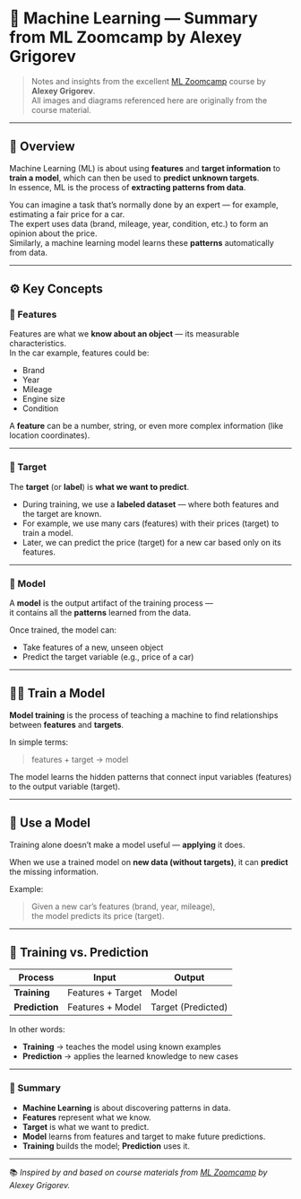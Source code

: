 # 🧠 Machine Learning — Summary from ML Zoomcamp by Alexey Grigorev

> Notes and insights from the excellent [ML Zoomcamp](http://mlzoomcamp.com) course by **Alexey Grigorev**.  
> All images and diagrams referenced here are originally from the course material.

---

## 📘 Overview

Machine Learning (ML) is about using **features** and **target information** to **train a model**, which can then be used to **predict unknown targets**.  
In essence, ML is the process of **extracting patterns from data**.

You can imagine a task that’s normally done by an expert — for example, estimating a fair price for a car.  
The expert uses data (brand, mileage, year, condition, etc.) to form an opinion about the price.  
Similarly, a machine learning model learns these **patterns** automatically from data.

---

## ⚙️ Key Concepts

### 🔹 Features
Features are what we **know about an object** — its measurable characteristics.  
In the car example, features could be:
- Brand  
- Year  
- Mileage  
- Engine size  
- Condition  

A **feature** can be a number, string, or even more complex information (like location coordinates).

---

### 🎯 Target
The **target** (or **label**) is **what we want to predict**.

- During training, we use a **labeled dataset** — where both features and the target are known.
- For example, we use many cars (features) with their prices (target) to train a model.
- Later, we can predict the price (target) for a new car based only on its features.

---

### 🧩 Model
A **model** is the output artifact of the training process —  
it contains all the **patterns** learned from the data.

Once trained, the model can:
- Take features of a new, unseen object  
- Predict the target variable (e.g., price of a car)

---

## 🏋️‍♂️ Train a Model

**Model training** is the process of teaching a machine to find relationships between **features** and **targets**.

In simple terms:
> features + target → model

The model learns the hidden patterns that connect input variables (features) to the output variable (target).

---

## 🚀 Use a Model

Training alone doesn’t make a model useful — **applying** it does.

When we use a trained model on **new data (without targets)**, it can **predict** the missing information.

Example:
> Given a new car’s features (brand, year, mileage),  
> the model predicts its price (target).

---

## 🔄 Training vs. Prediction

| Process | Input | Output |
|----------|--------|---------|
| **Training** | Features + Target | Model |
| **Prediction** | Features + Model | Target (Predicted) |

In other words:
- **Training** → teaches the model using known examples  
- **Prediction** → applies the learned knowledge to new cases

---

### 🧾 Summary

- **Machine Learning** is about discovering patterns in data.  
- **Features** represent what we know.  
- **Target** is what we want to predict.  
- **Model** learns from features and target to make future predictions.  
- **Training** builds the model; **Prediction** uses it.

---

📚 *Inspired by and based on course materials from [ML Zoomcamp](http://mlzoomcamp.com) by Alexey Grigorev.*

